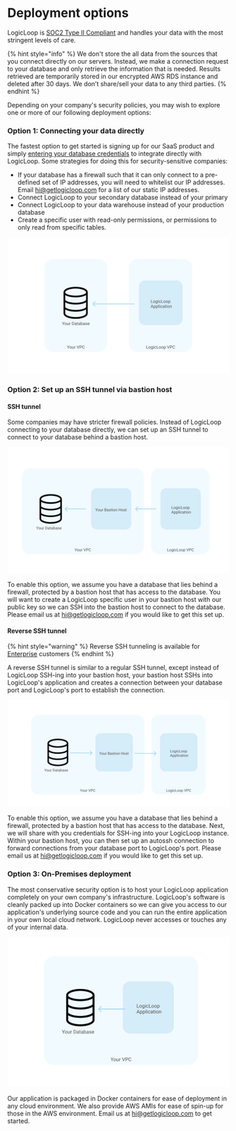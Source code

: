 # Deployment options

LogicLoop is [SOC2 Type II Compliant](../../security-and-legal/security.md) and handles your data with the most stringent levels of care.&#x20;

{% hint style="info" %}
We don't store the all data from the sources that you connect directly on our servers. Instead, we make a connection request to your database and only retrieve the information that is needed. Results retrieved are temporarily stored in our encrypted AWS RDS instance and deleted after 30 days. We don’t share/sell your data to any third parties.&#x20;
{% endhint %}

Depending on your company's security policies, you may wish to explore one or more of our following deployment options:

### Option 1: Connecting your data directly

The fastest option to get started is signing up for our SaaS product and simply [entering your database credentials](./) to integrate directly with LogicLoop. Some strategies for doing this for security-sensitive companies:

* If your database has a firewall such that it can only connect to a pre-defined set of IP addresses, you will need to whitelist our IP addresses. Email hi@getlogicloop.com for a list of our static IP addresses.
* Connect LogicLoop to your secondary database instead of your primary
* Connect LogicLoop to your data warehouse instead of your production database&#x20;
* Create a specific user with read-only permissions, or permissions to only read from specific tables.&#x20;

![](<../../.gitbook/assets/Frame 1 (2).svg>)

### Option 2: Set up an SSH tunnel via bastion host

#### SSH tunnel

Some companies may have stricter firewall policies. Instead of LogicLoop connecting to your database directly, we can set up an SSH tunnel to connect to your database behind a bastion host.&#x20;

![](<../../.gitbook/assets/Frame 2.svg>)

To enable this option, we assume you have a database that lies behind a firewall, protected by a bastion host that has access to the database. You will want to create a LogicLoop specific user in your bastion host with our public key so we can SSH into the bastion host to connect to the database. Please email us at hi@getlogicloop.com if you would like to get this set up.

#### Reverse SSH tunnel

{% hint style="warning" %}
Reverse SSH tunneling is available for [Enterprise](https://www.logicloop.com/pricing) customers
{% endhint %}

A reverse SSH tunnel is similar to a regular SSH tunnel, except instead of LogicLoop SSH-ing into your bastion host, your bastion host SSHs into LogicLoop's application and creates a connection between your database port and LogicLoop's port to establish the connection.



![](<../../.gitbook/assets/Frame 4.svg>)

To enable this option, we assume you have a database that lies behind a firewall, protected by a bastion host that has access to the database. Next, we will share with you credentials for SSH-ing into your LogicLoop instance. Within your bastion host, you can then set up an autossh connection to forward connections from your database port to LogicLoop's port. Please email us at hi@getlogicloop.com if you would like to get this set up.

### Option 3: On-Premises deployment

The most conservative security option is to host your LogicLoop application completely on your own company's infrastructure. LogicLoop's software is cleanly packed up into Docker containers so we can give you access to our application's underlying source code and you can run the entire application in your own local cloud network. LogicLoop never accesses or touches any of your internal data.

![](<../../.gitbook/assets/Frame 6 (1).svg>)

Our application is packaged in Docker containers for ease of deployment in any cloud environment. We also provide AWS AMIs for ease of spin-up for those in the AWS environment. Email us at hi@getlogicloop.com to get started.&#x20;
